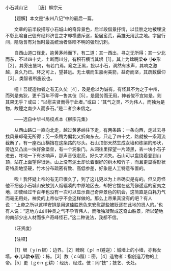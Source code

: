 小石城山记
　　［唐］柳宗元　 

　　【题解】本文是“永州八记”中的最后一篇。

　　文章的前半段描写小石城山的奇异景色，后半段借景抒情，以佳胜之地被埋没不彰比喻自己徒有经邦济世之才却横遭斥逐，蛰居蛮荒，英雄无用武之地。字里行间，隐隐含有对当时最高统治者昏瞆不明的强烈讥刺。　　

　　自西山道口径北，逾黄茅岭而下，有二道：其一西出，寻之无所得；其一少北而东，不过四十丈，土断而川分，有积石横当其垠［1］。其上为睥睨梁�刂�形［2］，其旁出堡坞，有若门焉。窥之正黑，投以小石，洞然有水声，其响之激越，良久乃已。环之可上，望甚远。无土壤而生嘉树美箭，益奇而坚，其疏数偃仰［3］，类智者所施设也。

　　噫！吾疑造物者之有无久矣［4］，及是愈以为诚有。有怪其不为之于中州，而列是夷狄，更千百年不得一售其伎［5］，是固劳而无用，神者傥不宜如是。则其果无乎？或曰：“以慰夫贤而辱于此者。”或曰：“其气之灵，不为伟人，而独为是物，故楚之南少人而多石。”是二者余未信之。

　　——选自中华书局校点本《柳宗元集》　　

　　从西山路口一直向北走，越过黄茅岭往下走，有两条路：一条向西，走过去寻找风景却毫无所得；另一条稍为偏北又折向东去，只走了四十丈，路就被一条河流截断了，有一座石山横挡在这条路的尽头。石山顶部天然生成女墙和栋梁的形状，旁边又凸出一块好象堡垒，有一个洞象门。从洞往里探望一片漆黑，丢一块小石子进去，咚地一下有水响声，那声音很宏亮，好久才消失。石山可以盘绕着登到山顶，站在上面望得很远。山上没有泥土却长着很好的树木和竹子，而且更显得形状奇特质地坚硬，竹木分布疏密有致、高低参差，好象是人工特意布置的。

　　唉！我怀疑上帝的有无已很久了，到了这儿更以为上帝确实是有的。但又奇怪他不把这小石城山安放到人烟辐凑的中原地区去，却把它摆在这荒僻遥远的蛮夷之地，即使经过千百年也没有一次可以显示自己奇异景色的机会，这简直是白耗力气而毫无用处，神灵的上帝似乎不会这样做的。那么上帝果真没有的吧？有人说：“上帝之所以这样安排是用这佳胜景色来安慰那些被贬逐在此地的贤人的。”也有人说：“这地方山川钟灵之气不孕育伟人，而唯独凝聚成这奇山胜景，所以楚地的南部少出人材而多产奇峰怪石。”这二种说法，我都不信。

　　（汪贤度）

　　【注释】

　　［1］垠（ｙíｎ银）：边界。［2］睥睨（ｐì ｎì避逆）：城墙上的小墙，亦称女墙。�兀ǎ歙�丽）：栋。［3］数（ｃù醋）：密。［4］造物者：指创造万物的上帝。［5］更（ｇēｎｇ耕）：经历、经过。伎：同“技”；技艺、长处。 


